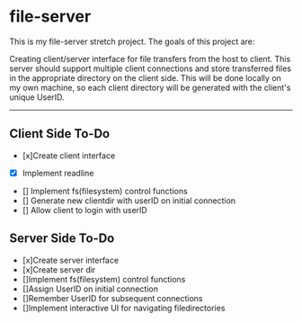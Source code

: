 # **file-server**
This is my file-server stretch project. The goals of this project are:

Creating client/server interface for file transfers from the host to client. This server should support multiple client connections and store transferred files in the appropriate directory on the client side. This will be done locally on my own machine, so each client directory will be generated with the client's unique UserID.

---
## Client Side To-Do
- [x]Create client interface
- [x] Implement readline
- [] Implement fs(filesystem) control functions
- [] Generate new clientdir with userID on initial connection
- [] Allow client to login with userID
## Server Side To-Do
- [x]Create server interface
- [x]Create server dir
- []Implement fs(filesystem) control functions
- []Assign UserID on initial connection
- []Remember UserID for subsequent connections
- []Implement interactive UI for navigating filedirectories